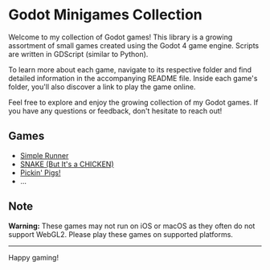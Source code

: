 # Godot Minigames Collection

Welcome to my collection of Godot games! This library is a growing assortment of small games created using the Godot 4 game engine.
Scripts are written in GDScript (similar to Python).

To learn more about each game, navigate to its respective folder and find detailed information in the accompanying README file. Inside each game's folder, you'll also discover a link to play the game online.

Feel free to explore and enjoy the growing collection of my Godot games. If you have any questions or feedback, don't hesitate to reach out!


## Games

- [Simple Runner](01_SimpleRunner/README.md)
- [SNAKE (But It's a CHICKEN)](02_SnakeButItsAChicken/README.md)
- [Pickin' Pigs!](03_PickinPigs/README.md)
- ...

## Note

**Warning:** These games may not run on iOS or macOS as they often do not support WebGL2. Please play these games on supported platforms.


---

Happy gaming!
